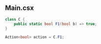 
## Main.csx

```csharp
class C {
    public static bool F1(bool b) => true;
}

Action<bool> action = C.F1;
```